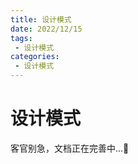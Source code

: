 ```yaml
---
title: 设计模式
date: 2022/12/15
tags:
 - 设计模式
categories: 
 - 设计模式
---
```



# 设计模式

客官别急，文档正在完善中...&#x1F31D;